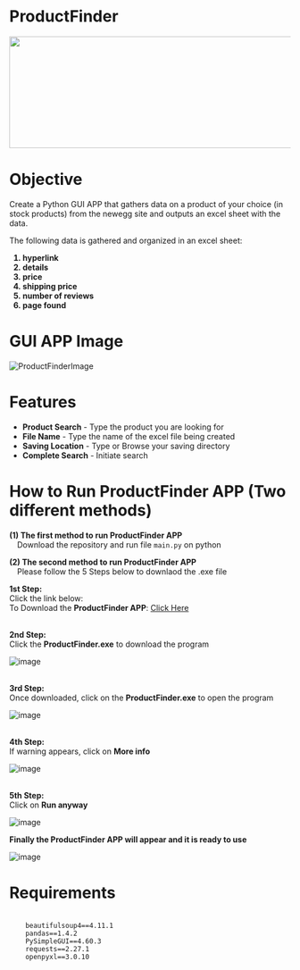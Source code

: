 # ProductFinder

<p align = "center">
<img width =650px height = 200px src = "https://user-images.githubusercontent.com/110753469/208322262-4feaba75-7e20-4431-9f29-67cf2af7f090.png">
</p>



# Objective
Create a Python GUI APP that gathers data on a product of your choice (in stock products) from the newegg site and outputs an excel sheet with the data.

The following data is gathered and organized in an excel sheet:
<ol>
  <b><li>hyperlink</li></b>
  <b><li>details</li></b>
  <b><li>price</li></b>
  <b><li>shipping price</li></b>
  <b><li>number of reviews</li></b>
  <b><li>page found</li></b>
 </ol> 

# GUI APP Image

![ProductFinderImage](https://user-images.githubusercontent.com/110753469/188207176-db32f4c5-cb08-4c27-83fc-ec8fe7eb7d4b.PNG)

# Features
 
 <ul>
  <li><b>Product Search</b> - Type the product you are looking for</li>
  <li><b>File Name</b> - Type the name of the excel file being created</li>
  <li><b>Saving Location</b> - Type or Browse your saving directory</li>
  <li><b>Complete Search</b> - Initiate search </li>
</ul> 

# How to Run ProductFinder APP (Two different methods)

 <b>(1) The first method to run ProductFinder APP</b>
  <br>&emsp;Download the repository and run file <code>main.py</code> on python</br>
 
<b>(2) The second method to run ProductFinder APP</b>
<br>&emsp;Please follow the 5 Steps below to downlaod the .exe file</br>

<b>1st Step:</b>
<br>Click the link below:</br>
 To Download the <b>ProductFinder APP</b>: [Click Here](https://github.com/GabrielMacJr/ProductFinder/releases)
 
 <br><b>2nd Step:</b></br>
 Click the <b>ProductFinder.exe</b> to download the program
 
 ![image](https://user-images.githubusercontent.com/110753469/200227019-6288aa6d-bd30-4e9a-8d65-289363a06308.png)

<br><b>3rd Step:</b></br>
Once downloaded, click on the <b>ProductFinder.exe</b> to open the program

![image](https://user-images.githubusercontent.com/110753469/200228976-ec15c7c4-bb7e-47e0-89ad-6935ee00feb0.png)

<br><b>4th Step:</b></br>
If warning appears, click on <b>More info</b>

![image](https://user-images.githubusercontent.com/110753469/200228151-60ea73d9-32da-4181-952c-05cecf43358e.png)

<br><b>5th Step:</b></br>
Click on <b>Run anyway</b>

![image](https://user-images.githubusercontent.com/110753469/200228247-281c0d57-d57e-41d8-ad20-e169a660065d.png)

<b>Finally the ProductFinder APP will appear and it is ready to use</b>

![image](https://user-images.githubusercontent.com/110753469/200228482-be99e20e-ee30-461a-9d42-eb944ec4cd9f.png)


# Requirements

<div>
<pre>
  <code> 
    beautifulsoup4==4.11.1
    pandas==1.4.2
    PySimpleGUI==4.60.3
    requests==2.27.1
    openpyxl==3.0.10
  </code>
</pre>
</div>


 

